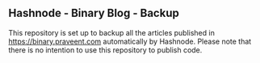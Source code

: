 ## Hashnode - Binary Blog - Backup

This repository is set up to backup all the articles published in https://binary.praveent.com automatically by Hashnode. Please note that there is no intention to use this repository to publish code.
